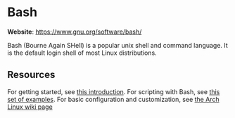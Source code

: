 # Bash

**Website**: <https://www.gnu.org/software/bash/>

Bash (Bourne Again SHell) is a popular unix shell and command language.
It is the default login shell of most Linux distributions.

## Resources

For getting started, see [this
introduction](https://www.howtogeek.com/140679/beginner-geek-how-to-start-using-the-linux-terminal/).
For scripting with Bash, see [this set of
examples](https://devhints.io/bash). For basic configuration and
customization, see [the Arch Linux wiki
page](https://wiki.archlinux.org/index.php/Bash)
